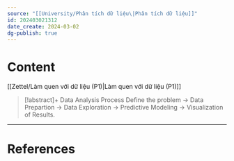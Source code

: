 ```yaml
---
source: "[[University/Phân tích dữ liệu\|Phân tích dữ liệu]]"
id: 202403021312
date_create: 2024-03-02
dg-publish: true
---
```

# Content

[[Zettel/Làm quen với dữ liệu (P1)\|Làm quen với dữ liệu (P1)]]

>[!abstract]+ Data Analysis Process
>Define the problem $\to$ Data Prepartion $\to$ Data Exploration $\to$ Predictive Modeling $\to$ Visualization of Results.

---
# References